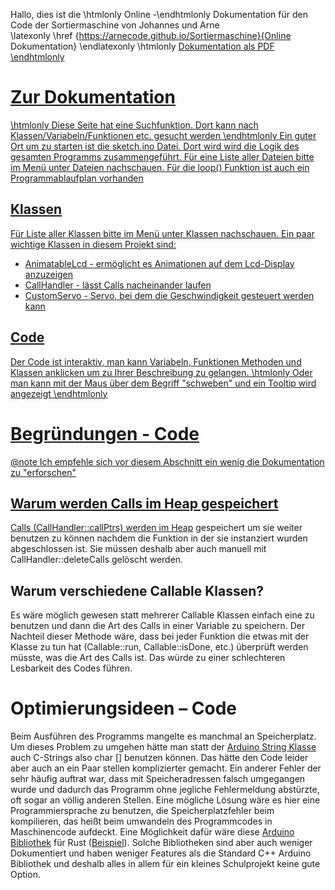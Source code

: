 Hallo, dies ist die \htmlonly Online -\endhtmlonly Dokumentation für den Code der Sortiermaschine von Johannes und Arne   
\latexonly \href {https://arnecode.github.io/Sortiermaschine}{Online Dokumentation} \endlatexonly
\htmlonly <a href="https://arnecode.github.io/Sortiermaschine/refman.pdf">Dokumentation als PDF \endhtmlonly
# Zur Dokumentation
\htmlonly Diese Seite hat eine Suchfunktion. Dort kann nach Klassen/Variabeln/Funktionen etc. gesucht werden  \endhtmlonly
Ein guter Ort um zu starten ist die sketch.ino Datei. Dort wird wird die Logik des gesamten Programms zusammengeführt. Für eine Liste aller Dateien bitte im Menü unter Dateien nachschauen.
Für die loop() Funktion ist auch ein Programmablaufplan vorhanden
## Klassen
Für Liste aller Klassen bitte im Menü unter Klassen nachschauen. 
Ein paar wichtige Klassen in diesem Projekt sind:
- AnimatableLcd - ermöglicht es Animationen auf dem Lcd-Display anzuzeigen
- CallHandler - lässt Calls nacheinander laufen
- CustomServo - Servo, bei dem die Geschwindigkeit gesteuert werden kann  
## Code
Der Code ist interaktiv, man kann Variabeln, Funktionen Methoden und Klassen anklicken um zu Ihrer Beschreibung zu gelangen. \htmlonly Oder man kann mit der Maus über dem Begriff "schweben" und ein Tooltip wird angezeigt \endhtmlonly

# Begründungen - Code 
@note Ich empfehle sich vor diesem Abschnitt ein wenig die Dokumentation zu "erforschen"

## Warum werden Calls im Heap gespeichert
Calls (CallHandler::callPtrs) werden im <a href="https://www.geeksforgeeks.org/stack-vs-heap-memory-allocation/" target="_blank">Heap</a> gespeichert um sie weiter benutzen zu können nachdem die Funktion in der sie instanziert wurden abgeschlossen ist. Sie müssen deshalb aber auch manuell mit CallHandler::deleteCalls gelöscht werden.
## Warum verschiedene Callable Klassen? 

Es wäre möglich gewesen statt mehrerer Callable Klassen einfach eine zu benutzen und dann die Art des Calls in einer Variable zu speichern. Der Nachteil dieser Methode wäre, dass bei jeder Funktion die etwas mit der Klasse zu tun hat (Callable::run, Callable::isDone, etc.) überprüft werden müsste, was die Art des Calls ist. Das würde zu einer schlechteren Lesbarkeit des Codes führen. 

 

# Optimierungsideen – Code 

Beim Ausführen des Programms mangelte es manchmal an Speicherplatz. Um dieses Problem zu umgehen hätte man statt der [Arduino String Klasse](https://www.arduino.cc/reference/de/language/variables/data-types/stringobject/) auch C-Strings also char [] benutzen können. Das hätte den Code leider aber auch an ein Paar stellen komplizierter gemacht. Ein anderer Fehler der sehr häufig auftrat war, dass mit Speicheradressen falsch umgegangen wurde und dadurch das Programm ohne jegliche Fehlermeldung abstürzte, oft sogar an völlig anderen Stellen. Eine mögliche Lösung wäre es hier eine Programmiersprache zu benutzen, die Speicherplatzfehler beim kompilieren, das heißt beim umwandeln des Programmcodes in Maschinencode aufdeckt. Eine Möglichkeit dafür wäre diese [Arduino Bibliothek](https://github.com/Rahix/avr-hal) für Rust ([Beispiel](https://creativcoder.dev/rust-on-arduino-uno)). Solche Bibliotheken sind aber auch weniger Dokumentiert und haben weniger Features als die Standard C++ Arduino Bibliothek und deshalb alles in allem für ein kleines Schulprojekt keine gute Option. 